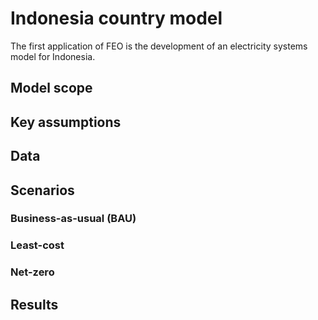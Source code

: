 # Indonesia country model

The first application of FEO is the development of an electricity systems model 
for Indonesia.  

## Model scope


## Key assumptions


## Data 


## Scenarios 

### Business-as-usual (BAU)

### Least-cost

### Net-zero


## Results



